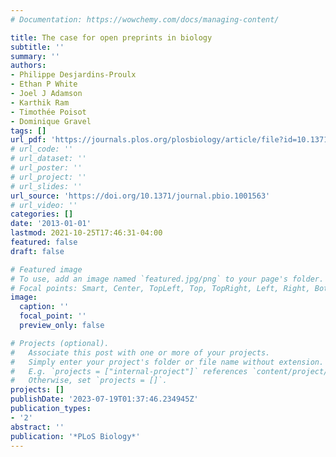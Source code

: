 ```yaml
---
# Documentation: https://wowchemy.com/docs/managing-content/

title: The case for open preprints in biology
subtitle: ''
summary: ''
authors:
- Philippe Desjardins-Proulx
- Ethan P White
- Joel J Adamson
- Karthik Ram
- Timothée Poisot
- Dominique Gravel
tags: []
url_pdf: 'https://journals.plos.org/plosbiology/article/file?id=10.1371/journal.pbio.1001563&type=printable'
# url_code: ''
# url_dataset: ''
# url_poster: ''
# url_project: ''
# url_slides: ''
url_source: 'https://doi.org/10.1371/journal.pbio.1001563'
# url_video: ''
categories: []
date: '2013-01-01'
lastmod: 2021-10-25T17:46:31-04:00
featured: false
draft: false

# Featured image
# To use, add an image named `featured.jpg/png` to your page's folder.
# Focal points: Smart, Center, TopLeft, Top, TopRight, Left, Right, BottomLeft, Bottom, BottomRight.
image:
  caption: ''
  focal_point: ''
  preview_only: false

# Projects (optional).
#   Associate this post with one or more of your projects.
#   Simply enter your project's folder or file name without extension.
#   E.g. `projects = ["internal-project"]` references `content/project/deep-learning/index.md`.
#   Otherwise, set `projects = []`.
projects: []
publishDate: '2023-07-19T01:37:46.234945Z'
publication_types:
- '2'
abstract: ''
publication: '*PLoS Biology*'
---
```

